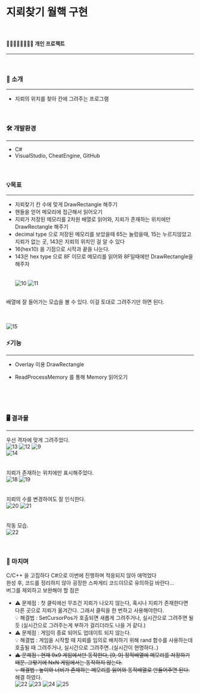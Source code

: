 # 지뢰찾기 월핵 구현
<br/>

#### 👨🏻‍👩🏻‍👧🏻‍👦🏻 개인 프로젝트
---  
<br/>


  
### 📢 소개
---
+ 지뢰의 위치를 찾아 칸에 그려주는 프로그램
<br/><br/><br/>

### 🛠️ 개발환경
---
+ C#
+ VisualStudio, CheatEngine, GitHub
<br/><br/><br/>



### 💡목표
---
+ 지뢰찾기 칸 수에 맞게 DrawRectangle 해주기
+ 핸들을 얻어 메모리에 접근해서 읽어오기
+ 지뢰가 저장된 메모리를 2차원 배열로 읽어와, 지뢰가 존재하는 위치에만 DrawRectangle 해주기
+ decimal type 으로 저장된 메모리를 보았을때 65는 눌렀을때, 15는 누르지않았고 지뢰가 없는 곳, 143은 지뢰의 위치인 걸 알 수 있다
+ 16(hex10) 을 기점으로 시작과 끝을 나눈다.
+ 143은 hex type 으로 8F 이므로 메모리를 읽어와 8F일때에만 DrawRectangle을 해주자
<br/><br/><br/>
![10](https://github.com/oracle312/find_mine/assets/72733953/b151fe7c-ab85-4f46-9b8c-31c966d600ea)
![11](https://github.com/oracle312/find_mine/assets/72733953/d369ba30-8eff-4e93-bf63-3b1bad8405b1)
<br/>
배열에 잘 들어가는 모습을 볼 수 있다. 이걸 토대로 그려주기만 하면 된다.
<br/><br/><br/>

![15](https://github.com/oracle312/find_mine/assets/72733953/21508828-1a5f-47db-a4eb-2829d04a92e7)
<br/>


### ⚡기능
---
+ Overlay 이용 DrawRectangle
+ ReadProcessMemory 를 통해 Memory 읽어오기
  
  <br/><br/><br/>

### 🖥️ 결과물
---
우선 격자에 맞게 그려주었다.<br/>
![13](https://github.com/oracle312/find_mine/assets/72733953/abf1aaf3-f263-45d9-b3df-ee44a5fe768a)
![12](https://github.com/oracle312/find_mine/assets/72733953/798ca7f6-221e-4fce-af5b-31c5debbbbf5)
![9](https://github.com/oracle312/find_mine/assets/72733953/8a12e080-3565-41e1-a3ad-47646565741f)
<br/>
![14](https://github.com/oracle312/find_mine/assets/72733953/a5cadc14-5042-4c41-a9c0-ece59345788a)
<br/><br/><br/> 지뢰가 존재하는 위치에만 표시해주었다.<br/>
![18](https://github.com/oracle312/find_mine/assets/72733953/1ffd2f16-4dbf-45f1-846d-bed407ede12b)
![19](https://github.com/oracle312/find_mine/assets/72733953/4b7d17a6-1bef-4fbf-bf3d-57e9d5dd70b8)
<br/><br/><br/> 지뢰의 수를 변경하여도 잘 인식한다.<br/>
![20](https://github.com/oracle312/find_mine/assets/72733953/9c8b2692-b27c-4f96-bba5-9d36d99403ba)
![21](https://github.com/oracle312/find_mine/assets/72733953/84c91655-806b-45a9-9aa5-9493a4412da7)
<br/><br/><br/> 작동 모습.<br/>
![22](https://github.com/oracle312/find_mine/assets/72733953/eb5f587f-227f-46c7-a672-226bcf48373c)
<br/><br/><br/>

### 💾 마치며
C/C++ 을 고집하다 C#으로 이번에 진행하며 적응되지 않아 애먹었다 <br/>
완성 후, 코드를 정리하지 않아 굉장한 스파게티 코드이므로 유의하길 바란다... <br/>
버그를 제외하고 보완해야 할 점은<br/>
+ ⚠️ 문제점 : 첫 클릭에선 무조건 지뢰가 나오지 않는다, 혹시나 지뢰가 존재한다면 다른 곳으로 지뢰가 옮겨간다. 그래서 클릭을 한 번하고 사용해야한다.<br/>
  💡 해결법 : SetCursorPos가 호출되면 새롭게 그려주거나, 실시간으로 그려주면 될 듯 (실시간으로 그려주는게 부하가 걸리더라도 나을 거 같다.)<br/>
+ ⚠️ 문제점 : 게임이 종료 되어도 업데이트 되지 않는다.<br/>
  💡 해결법 : 게임을 시작할 때 지뢰를 임의로 배치하기 위해 rand 함수를 사용하는데 호출될 때 그려주거나, 실시간으로 그려주면..(실시간이 현명하다..)<br/>
+ ~~⚠️ 문제점 : 현재 9x9 게임에서만 동작한다, [9, 9] 정적배열에 메모리를 저장하기 때문. 그렇기에 NxN 게임에서는 동작하지 않는다.~~ <br/>
  ~~💡 해결법 : 높이와 너비가 존재하는 메모리를 읽어와 동적배열로 만들어주면 된다.~~ <br/>
  해결 하였다. <br/>
  ![22](https://github.com/oracle312/find_mine/assets/72733953/ef3ffc94-3e70-4a98-b67a-70e844b345c1)
![23](https://github.com/oracle312/find_mine/assets/72733953/ee673931-23e1-493c-8d03-e7e5c280be8d)
![24](https://github.com/oracle312/find_mine/assets/72733953/1388b90e-728a-4f2e-b8cc-d051c22ab01f)
![25](https://github.com/oracle312/find_mine/assets/72733953/494e4bef-4f31-4434-b9f4-f1e284d7da87)
  


